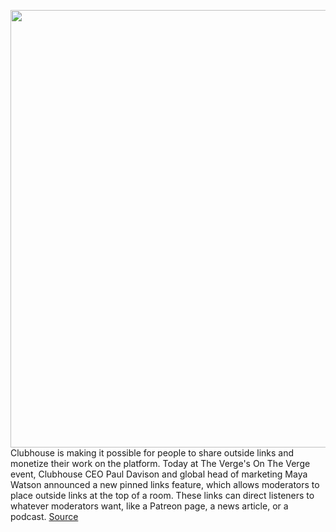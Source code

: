 <img src='https://cdn.vox-cdn.com/thumbor/pIBVj4cbfHjQIHjmVOP6z4AN8Q4=/0x0:9997x6665/1200x800/filters:focal(4200x2534:5798x4132)/cdn.vox-cdn.com/uploads/chorus_image/image/70035963/clubhouse1.0.jpg' width='700px' /><br/>
Clubhouse is making it possible for people to share outside links and monetize their work on the platform. Today at The Verge's On The Verge event, Clubhouse CEO Paul Davison and global head of marketing Maya Watson announced a new pinned links feature, which allows moderators to place outside links at the top of a room. These links can direct listeners to whatever moderators want, like a Patreon page, a news article, or a podcast.
<a href='https://www.theverge.com/2021/10/23/22740627/clubhouse-pin-links-rooms-launch'> Source <a/>
